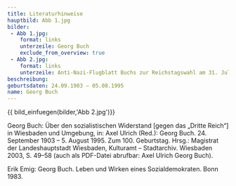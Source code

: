 ```yaml
---
title: Literaturhinweise
hauptbild: Abb 1.jpg
bilder:
 - Abb 1.jpg:
    format: links
    unterzeile: Georg Buch
    exclude_from_overview: true
 - Abb 2.jpg:
    format: links
    unterzeile: Anti-Nazi-Flugblatt Buchs zur Reichstagswahl am 31. Juli 1932
beschreibung:
geburtsdaten: 24.09.1903 – 05.08.1995
name: Georg Buch
---
```


{{ bild_einfuegen(bilder,'Abb 2.jpg')}}

Georg Buch: Über den sozialistischen Widerstand \[gegen das „Dritte
Reich“\] in Wiesbaden und Umgebung, in: Axel Ulrich (Red.): Georg Buch.
24. September 1903 – 5. August 1995. Zum 100. Geburtstag. Hrsg.:
Magistrat der Landeshauptstadt Wiesbaden, Kulturamt – Stadtarchiv.
Wiesbaden 2003, S. 49–58 (auch als PDF-Datei abrufbar: Axel Ulrich Georg
Buch).

Erik Emig: Georg Buch. Leben und Wirken eines Sozialdemokraten. Bonn
1983.
